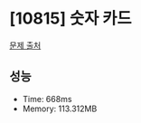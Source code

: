 # [10815] 숫자 카드

[문제 출처](https://www.acmicpc.net/problem/10815)

## 성능

- Time: 668ms
- Memory: 113.312MB